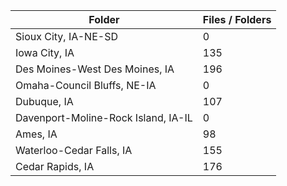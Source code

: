 | Folder                              |   Files / Folders |
|-------------------------------------|-------------------|
| Sioux City, IA-NE-SD                |                 0 |
| Iowa City, IA                       |               135 |
| Des Moines-West Des Moines, IA      |               196 |
| Omaha-Council Bluffs, NE-IA         |                 0 |
| Dubuque, IA                         |               107 |
| Davenport-Moline-Rock Island, IA-IL |                 0 |
| Ames, IA                            |                98 |
| Waterloo-Cedar Falls, IA            |               155 |
| Cedar Rapids, IA                    |               176 |